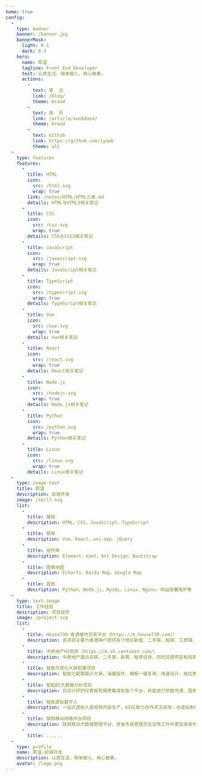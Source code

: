 ```yaml
---
home: true
config:
  -
    type: banner
    banner: /banner.jpg
    bannerMask:
      light: 0.1
      dark: 0.3
    hero:
      name: 耶温
      tagline: Front End Developer
      text: 认真生活，简单做人，用心做事。
      actions:
        -
          text: 笔  记
          link: /blog/
          theme: brand
        -
          text: 简  历
          link: /article/xunkdas4/
          theme: brand
        -
          text: Github
          link: https://github.com/iyuwb
          theme: alt
  -
    type: features
    features:
      -
        title: HTML
        icon:
          src: /html.svg
          wrap: true
        link: /notes/HTML/HTML元素.md
        details: HTML与HTML5相关笔记
      -
        title: CSS
        icon:
          src: /css.svg
          wrap: true
        details: CSS与CSS3相关笔记
      -
        title: JavaScript
        icon:
          src: /javascript.svg
          wrap: true
        details: JavaScript相关笔记
      -
        title: TypeScript
        icon:
          src: /typescript.svg
          wrap: true
        details: TypeScript相关笔记
      -
        title: Vue
        icon:
          src: /vue.svg
          wrap: true
        details: Vue相关笔记
      -
        title: React
        icon:
          src: /react.svg
          wrap: true
        details: React相关笔记
      -
        title: Node.js
        icon:
          src: /nodejs.svg
          wrap: true
        details: Node.js相关笔记
      -
        title: Python
        icon:
          src: /python.svg
          wrap: true
        details: Python相关笔记
      -
        title: Linux
        icon:
          src: /linux.svg
          wrap: true
        details: Linux相关笔记
  -
    type: image-text
    title: 耶温
    description: 前端开发
    image: /skill.svg
    list:
      -
        title: 基础
        description: HTML，CSS，JavaScript，TypeScript
      -
        title: 框架
        description: Vue，React，uni-app，jQuery
      -
        title: 组件库
        description: Element，Vant，Ant Design，Bootstrap
      -
        title: 图表地图
        description: Echarts，Baidu Map，Google Map
      -
        title: 其他
        description: Python，Node.js，MySQL，Linux，Nginx，网站部署维护等
  -
    type: text-image
    title: 工作经验
    description: 项目经历
    image: /project.svg
    list:
      -
        title: House730-香港楼市交易平台（https://m.house730.com/）
        description: 该项目主要为香港用户提供各个地区新盘、二手房、租房、工商铺、新闻资讯等楼盘信息展示。项目包括H5端，PC端以及后台管理PMS端。
      -
        title: 中原地产H5官网（https://m.sh.centanet.com/）
        description: 中原地产展示买房、二手房、新房、租房信息，同时还提供定制找房、VR看房等线上看房服务。
      -
        title: 智能可视化大屏配置项目
        description: 智能化配置展示大屏。海量组件、模板一键复用，快速设计。拖拉拽快速搭建酷炫大屏。不同尺寸大屏灵活自适应展示。
      -
        title: 智能BI大数据分析项目
        description: 将设计好的仪表板和报表集成到各个平台，并能进行参数传递、图表联动/钻取、排序、过滤等自助分析操作。快速增强业务系统的数据可视化分析能力。
      -
        title: 智能虚拟数字人
        description: 一站式虚拟人音视频内容生产，AIGC助力创作灵活高效；在虚拟制作中输入文本或录音，一键完成音、视频作品的输出，3分钟内渲染出稿。虚拟形象支持DIY捏脸，可进行多维度的模型捏脸，还可以进行人脸识别自动生成形象。以及支持个性化换装、动作，多种风格随意搭配。
      -
        title: 陕西移动网格中台项目
        description: 陕西移动大数据管理平台，使省市县管理员在日常工作中更加高效快捷。
      -
        title: ......
  -
    type: profile
    name: 耶温-前端开发
    description: 认真生活，简单做人，用心做事。
    avatar: /logo.png
---
```

